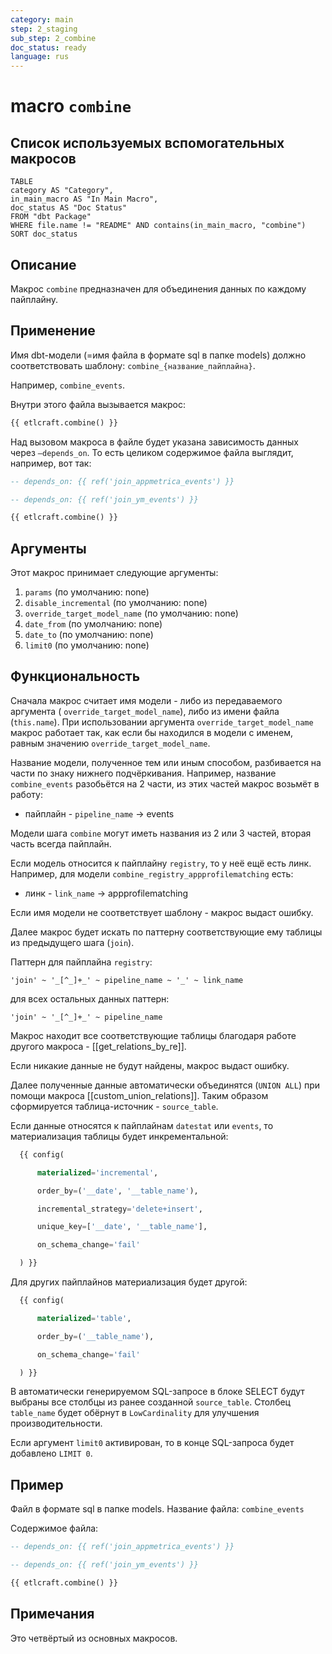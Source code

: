 ```yaml
---
category: main
step: 2_staging
sub_step: 2_combine
doc_status: ready
language: rus
---
```

# macro `combine`

## Список используемых вспомогательных макросов

```dataview
TABLE 
category AS "Category", 
in_main_macro AS "In Main Macro",
doc_status AS "Doc Status"
FROM "dbt Package"
WHERE file.name != "README" AND contains(in_main_macro, "combine")
SORT doc_status
```

## Описание

Макрос `combine` предназначен для объединения данных по каждому пайплайну.
## Применение

Имя dbt-модели (=имя файла в формате sql в папке models) должно соответствовать шаблону:
`combine_{название_пайплайна}`.

Например, `combine_events`.

Внутри этого файла вызывается макрос:

```sql
{{ etlcraft.combine() }}
```
Над вызовом макроса в файле будет указана зависимость данных через `—depends_on`. То есть целиком содержимое файла выглядит, например, вот так:
```sql
-- depends_on: {{ ref('join_appmetrica_events') }}

-- depends_on: {{ ref('join_ym_events') }}

{{ etlcraft.combine() }}
```
## Аргументы

Этот макрос принимает следующие аргументы:

1. `params` (по умолчанию: none)
2.  `disable_incremental` (по умолчанию: none)
3. `override_target_model_name` (по умолчанию: none)
4. `date_from` (по умолчанию: none)
5. `date_to` (по умолчанию: none)
6. `limit0` (по умолчанию: none)
## Функциональность

Сначала макрос считает имя модели - либо из передаваемого аргумента (
`override_target_model_name`), либо из имени файла (`this.name`). При использовании аргумента `override_target_model_name` макрос работает так, как если бы находился в модели с именем, равным значению `override_target_model_name`.

Название модели, полученное тем или иным способом, разбивается на части по знаку нижнего подчёркивания. Например, название `combine_events` разобьётся на 2 части, из этих частей макрос возьмёт в работу:
- пайплайн - `pipeline_name` → events

Модели шага `combine` могут иметь названия из 2 или 3 частей, вторая часть всегда пайплайн.

Если модель относится к пайплайну `registry`, то у неё ещё есть линк. Например, для модели `combine_registry_appprofilematching` есть:
- линк - `link_name` → appprofilematching

Если имя модели не соответствует шаблону - макрос выдаст ошибку.

Далее макрос будет искать по паттерну соответствующие ему таблицы из предыдущего шага (`join`).
 
 Паттерн для пайплайна `registry`:

`'join' ~ '_[^_]+_' ~ pipeline_name ~ '_' ~ link_name`

для всех остальных данных паттерн:

`'join' ~ '_[^_]+_' ~ pipeline_name`

Макрос находит все соответствующие таблицы благодаря работе другого макроса - [[get_relations_by_re]].

Если никакие данные не будут найдены, макрос выдаст ошибку.

Далее полученные данные автоматически объединятся (`UNION ALL`) при помощи макроса [[custom_union_relations]]. Таким образом сформируется таблица-источник - `source_table`.

Если данные относятся к пайплайнам `datestat` или `events`, то материализация таблицы будет инкрементальной:

```sql
  {{ config(

      materialized='incremental',

      order_by=('__date', '__table_name'),

      incremental_strategy='delete+insert',

      unique_key=['__date', '__table_name'],

      on_schema_change='fail'

  ) }}
```

Для других пайплайнов материализация будет другой:

```sql
  {{ config(

      materialized='table',

      order_by=('__table_name'),

      on_schema_change='fail'

  ) }}
```
В автоматически генерируемом SQL-запросе в блоке SELECT будут выбраны все столбцы из ранее созданной `source_table`. Столбец `table_name` будет обёрнут в `LowCardinality` для улучшения производительности.

Если аргумент `limit0` активирован, то в конце SQL-запроса будет добавлено `LIMIT 0`.

## Пример

Файл в формате sql в папке models. Название файла: 
`combine_events`

Содержимое файла:
```sql
-- depends_on: {{ ref('join_appmetrica_events') }}

-- depends_on: {{ ref('join_ym_events') }}

{{ etlcraft.combine() }}
```

## Примечания

Это четвёртый из основных макросов.